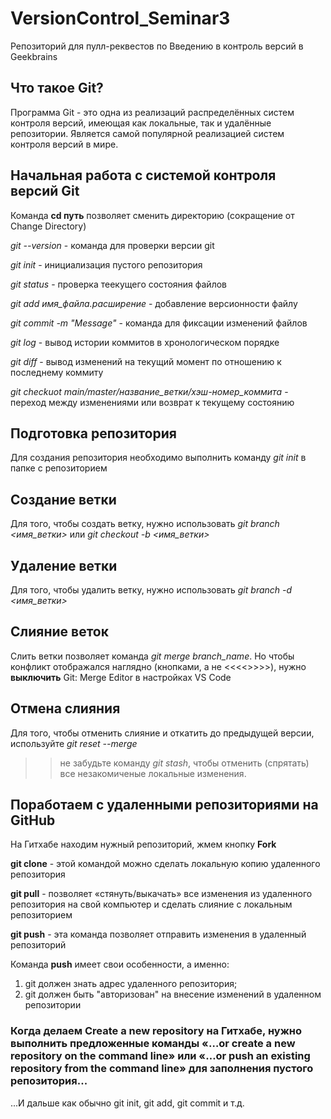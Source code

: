 # VersionControl_Seminar3
Репозиторий для пулл-реквестов по Введению в контроль версий в Geekbrains

## Что такое Git?

Программа Git - это одна из реализаций распределённых систем контроля версий, имеющая как локальные, так и удалённые репозитории. Является самой популярной реализацией систем контроля версий в мире.

## Начальная работа с системой контроля версий Git

Команда **cd путь** позволяет сменить директорию (сокращение от Change Directory)

*git --version* - команда для проверки версии git

*git init* - инициализация пустого репозитория

*git status* - проверка теекущего состояния файлов

*git add имя_файла.расширение* - добавление версионности файлу

*git commit -m "Message"* - команда для фиксации изменений файлов

*git log* - вывод истории коммитов в хронологическом порядке

*git diff* - вывод изменений на текущий момент по отношению к последнему коммиту

*git checkuot main/master/название_ветки/хэш-номер_коммита* - переход между изменениями или возврат к текущему состоянию

## Подготовка репозитория

Для создания репозитория необходимо выполнить команду *git init* в папке с репозиторием

## Создание ветки

Для того, чтобы создать ветку, нужно использовать *git branch <имя_ветки>* или *git checkout -b <имя_ветки>*

## Удаление ветки

Для того, чтобы удалить ветку, нужно использовать *git branch -d <имя_ветки>*

## Слияние веток

Слить ветки позволяет команда *git merge branch_name*. Но чтобы конфликт отображался наглядно (кнопками, а не <<<<>>>>), нужно **выключить** Git: Merge Editor в настройках VS Code

## Отмена слияния

Для того, чтобы отменить слияние и откатить до предыдущей версии, используйте *git reset --merge*

>> не забудьте команду *git stash*, чтобы отменить (спрятать) все незакомиченые локальные изменения.

## Поработаем с удаленными репозиториями на GitHub

На Гитхабе находим нужный репозиторий, жмем кнопку **Fork**

**git clone** - этой командой можно сделать локальную копию удаленного репозитория

**git pull** - позволяет «стянуть/выкачать» все изменения из удаленного репозитория на свой компьютер и сделать слияние с локальным репозиторием

**git push** - эта команда позволяет отправить изменения в удаленный репозиторий

Команда **push** имеет свои особенности, а именно:
1. git должен знать адрес удаленного репозитория;
2. git должен быть "авторизован" на внесение изменений в удаленном репозитории

### Когда делаем Create a new repository на Гитхабе, нужно выполнить предложенные команды «…or create a new repository on the command line» или «…or push an existing repository from the command line» для заполнения пустого репозитория...

...И дальше как обычно git init, git add, git commit и т.д.